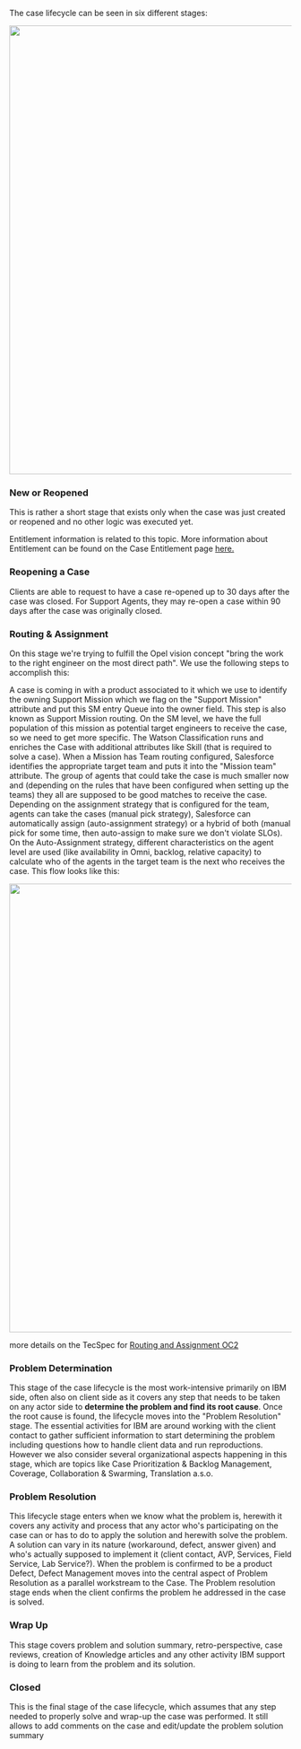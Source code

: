 The case lifecycle can be seen in six different stages:

<img src="https://media.github.ibm.com/user/19331/files/615c14f4-a608-11e8-9a9d-c3b890b5d4b7" width="800">

### New or Reopened
This is rather a short stage that exists only when the case was just created or reopened and no other logic was executed yet.

Entitlement information is related to this topic.  More information about Entitlement can be found on the Case Entitlement page <a href="https://pages.github.ibm.com/dba-support/DBA-Education/#/DBA-Education/process/case/entitlementhere." target="_blank">here.</a>

### Reopening a Case
Clients are able to request to have a case re-opened up to 30 days after the case was closed.  For Support Agents, they may re-open a case within 90 days after the case was originally closed.

### Routing & Assignment
On this stage we're trying to fulfill the Opel vision concept "bring the work to the right engineer on the most direct path". We use the following steps to accomplish this:

A case is coming in with a product associated to it
which we use to identify the owning Support Mission which we flag on the "Support Mission" attribute and put this SM entry Queue into the owner field. This step is also known as Support Mission routing. On the SM level, we have the full population of this mission as potential target engineers to receive the case, so we need to get more specific.
The Watson Classification runs and enriches the Case with additional attributes like Skill (that is required to solve a case).
When a Mission has Team routing configured, Salesforce identifies the appropriate target team and puts it into the "Mission team" attribute. The group of agents that could take the case is much smaller now and (depending on the rules that have been configured when setting up the teams) they all are supposed to be good matches to receive the case.
Depending on the assignment strategy that is configured for the team, agents can take the cases (manual pick strategy), Salesforce can automatically assign  (auto-assignment strategy) or a hybrid of both (manual pick for some time, then auto-assign to make sure we don't violate SLOs). On the Auto-Assignment strategy, different characteristics on the agent level are used (like availability in Omni, backlog, relative capacity) to calculate who of the agents in the target team is the next who receives the case.
This flow looks like this:

<img src="https://media.github.ibm.com/user/19331/files/851c8e0a-a608-11e8-93da-5d6f64de4634" width="800">

more details on the TecSpec for <a href="https://ibm.box.com/v/tecspec-routing-and-assignment" target="_blank">Routing and Assignment OC2</a>

### Problem Determination
This stage of the case lifecycle is the most work-intensive primarily on IBM side, often also on client side as it covers any step that needs to be taken on any actor side to **determine the problem and find its root cause**. Once the root cause is found, the lifecycle moves into the "Problem Resolution" stage. The essential activities for IBM are around working with the client contact to gather sufficient information to start determining the problem including questions how to handle client data and run reproductions. However we also consider several organizational aspects happening in this stage, which are topics like Case Prioritization & Backlog Management,  Coverage, Collaboration & Swarming, Translation a.s.o. 

### Problem Resolution
This lifecycle stage enters when we know what the problem is, herewith it covers any activity and process that any actor who's participating on the case can or has to do to apply the solution and herewith solve the problem. A solution can vary in its nature (workaround, defect, answer given) and who's actually supposed to implement it (client contact, AVP, Services, Field Service, Lab Service?). When the problem is confirmed to be a product Defect, Defect Management moves into the central aspect of Problem Resolution as a parallel workstream to the Case. The Problem resolution stage ends when the client confirms the problem he addressed in the case is solved.

### Wrap Up
This stage covers problem and solution summary, retro-perspective, case reviews, creation of Knowledge articles and any other activity IBM support is doing to learn from the problem and its solution. 

### Closed
This is the final stage of the case lifecycle, which assumes that any step needed to properly solve and wrap-up the case was performed. It still allows to add comments on the case and edit/update the problem solution summary


